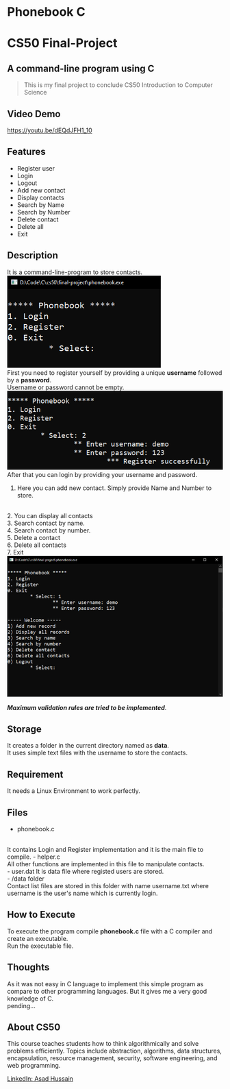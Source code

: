 # Phonebook C
# CS50 Final-Project
## A command-line program using C
> This is my final project to conclude CS50 Introduction to Computer Science

## Video Demo
https://youtu.be/dEQdJFH1_10

## Features
- Register user
- Login
- Logout
- Add new contact
- Display contacts
- Search by Name
- Search by Number
- Delete contact
- Delete all
- Exit

## Description
It is a command-line-program to store contacts.
<br/>
<img src="./pictures/1 cs50.png">
<br/>
First you need to register yourself by providing a unique **username**  followed by a **password**.
<br/>
Username or password cannot be empty.
<br/>
<img src="./pictures/2 cs50.png">
<br/>
After that you can login by providing your username and password.
<br/>
1. Here you can add new contact.
Simply provide Name and Number to store.
<br/>
2. You can display all contacts
<br/>
3. Search contact by name.
<br/>
4. Search contact by number.
<br/>
5. Delete a contact
<br/>
6. Delete all contacts
<br/>
7. Exit

<img src="./pictures/3 cs50.png">
<br/>

***Maximum validation rules are tried to be implemented***.

## Storage
It creates a folder in the current directory named as **data**.
<br/>
It uses simple text files with the username to store the contacts.

## Requirement
It needs a Linux Environment to work perfectly.

## Files
- phonebook.c
<br/>
It contains Login and Register implementation and it is the main file to compile.
- helper.c
<br/>
All other functions are implemented in this file to manipulate contacts.
<br/>
- user.dat
It is data file where registed users are stored.
<br/>
- /data folder
<br/>
Contact list files are stored in this folder with name username.txt where username is the user's name which is currently login.

## How to Execute
To execute the program compile **phonebook.c** file with a C compiler and create an executable.
<br/>
Run the executable file.

## Thoughts
As it was not easy in C language to implement this simple program as compare to other programming languages.
But it gives me a very good knowledge of C.
<br/>
pending...

## About CS50
 This course teaches students how to think algorithmically and solve problems efficiently. Topics include abstraction, algorithms, data structures, encapsulation, resource management, security, software engineering, and web programming.

[LinkedIn: Asad Hussain](https://www.linkedin.com/in/asadhusn/)

